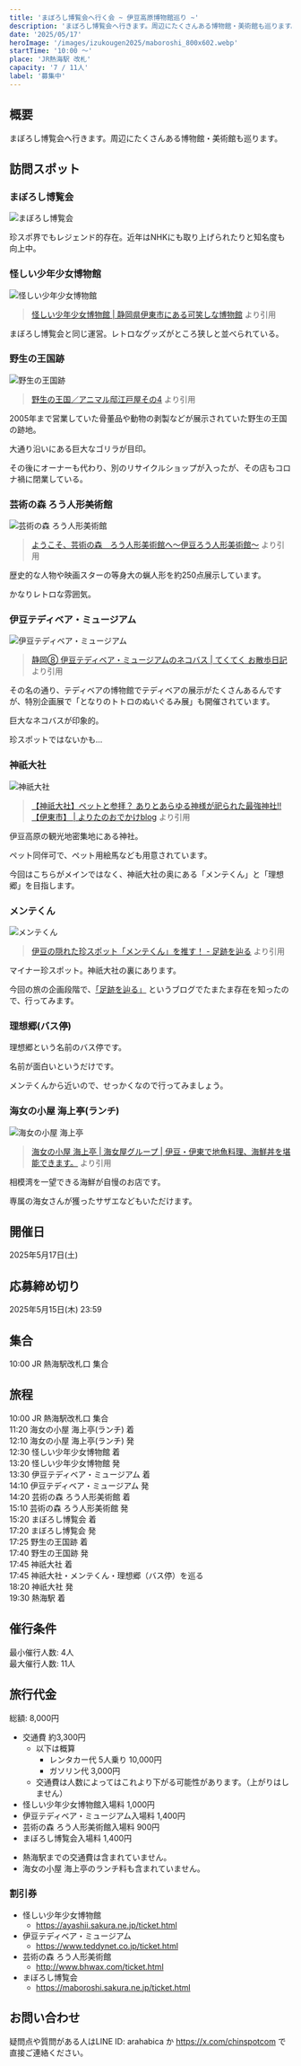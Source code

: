 ```yaml
---
title: 'まぼろし博覧会へ行く会 ~ 伊豆高原博物館巡り ~'
description: 'まぼろし博覧会へ行きます。周辺にたくさんある博物館・美術館も巡ります。'
date: '2025/05/17'
heroImage: '/images/izukougen2025/maboroshi_800x602.webp'
startTime: '10:00 〜'
place: 'JR熱海駅 改札'
capacity: '7 / 11人'
label: '募集中'
---
```


## 概要

まぼろし博覧会へ行きます。周辺にたくさんある博物館・美術館も巡ります。

## 訪問スポット

### まぼろし博覧会

![まぼろし博覧会](/images/izukougen2025/maboroshi_800x602.webp)


珍スポ界でもレジェンド的存在。近年はNHKにも取り上げられたりと知名度も向上中。

### 怪しい少年少女博物館

![怪しい少年少女博物館](/images/izukougen2025/ayashii_800x250.webp)

> [怪しい少年少女博物館 | 静岡県伊東市にある可笑しな博物館](https://ayashii.sakura.ne.jp/) より引用

まぼろし博覧会と同じ運営。レトロなグッズがところ狭しと並べられている。

### 野生の王国跡

![野生の王国跡](/images/izukougen2025/gorilla.jpg)

> [野生の王国／アニマル邸江戸屋その4](https://www5f.biglobe.ne.jp/~punch-ht/chinsp/c026004.html) より引用

2005年まで営業していた骨董品や動物の剥製などが展示されていた野生の王国の跡地。

大通り沿いにある巨大なゴリラが目印。

その後にオーナーも代わり、別のリサイクルショップが入ったが、その店もコロナ禍に閉業している。


### 芸術の森 ろう人形美術館

![芸術の森 ろう人形美術館](/images/izukougen2025/last.jpg)

> [ようこそ、芸術の森　ろう人形美術館へ～伊豆ろう人形美術館～](http://www.bhwax.com/waxdoll.html/) より引用

歴史的な人物や映画スターの等身大の蝋人形を約250点展示しています。

かなりレトロな雰囲気。

### 伊豆テディベア・ミュージアム

![伊豆テディベア・ミュージアム](/images/izukougen2025/necobus_800x600.webp)

> [静岡⑧ 伊豆テディベア・ミュージアムのネコバス | てくてく お散歩日記](https://ameblo.jp/t1na83m/entry-12501981802.html) より引用

その名の通り、テディベアの博物館でテディベアの展示がたくさんあるんですが、特別企画展で「となりのトトロのぬいぐるみ展」も開催されています。

巨大なネコバスが印象的。

珍スポットではないかも...

### 神祇大社

![神祇大社](/images/izukougen2025/jingi.jpg)

> [【神祇大社】ペットと参拝？ ありとあらゆる神様が祀られた最強神社!!【伊東市】 | よりたのおでかけblog](https://nanikanohyousini.blog/ito-jingitaisya/) より引用

伊豆高原の観光地密集地にある神社。

ペット同伴可で、ペット用絵馬なども用意されています。

今回はこちらがメインではなく、神祇大社の奥にある「メンテくん」と「理想郷」を目指します。

### メンテくん

![メンテくん](/images/izukougen2025/mente_800x602.webp)

> [伊豆の隠れた珍スポット「メンテくん」を推す！ - 足跡を辿る](https://tenyard.hatenadiary.jp/entry/2024/09/03/220925) より引用

マイナー珍スポット。神祇大社の裏にあります。

今回の旅の企画段階で、[「足跡を辿る」](https://tenyard.hatenadiary.jp/entry/2024/09/03/220925) というブログでたまたま存在を知ったので、行ってみます。

### 理想郷(バス停)

理想郷という名前のバス停です。

名前が面白いというだけです。

メンテくんから近いので、せっかくなので行ってみましょう。

### 海女の小屋 海上亭(ランチ)

![海女の小屋 海上亭](/images/izukougen2025/amanokoya_800x480.webp)

> [海女の小屋 海上亭 | 海女屋グループ | 伊豆・伊東で地魚料理、海鮮丼を堪能できます。](https://www.izu-amaya.co.jp/kaijotei/) より引用

相模湾を一望できる海鮮が自慢のお店です。

専属の海女さんが獲ったサザエなどもいただけます。


## 開催日

2025年5月17日(土)

## 応募締め切り

2025年5月15日(木) 23:59

## 集合

10:00 JR 熱海駅改札口 集合

## 旅程
10:00 JR 熱海駅改札口 集合  
11:20 海女の小屋 海上亭(ランチ) 着  
12:10 海女の小屋 海上亭(ランチ) 発  
12:30 怪しい少年少女博物館 着  
13:20 怪しい少年少女博物館 発  
13:30 伊豆テディベア・ミュージアム 着  
14:10 伊豆テディベア・ミュージアム 発  
14:20 芸術の森 ろう人形美術館 着  
15:10 芸術の森 ろう人形美術館 発  
15:20 まぼろし博覧会 着   
17:20 まぼろし博覧会 発  
17:25 野生の王国跡 着  
17:40 野生の王国跡 発  
17:45 神祇大社 着  
17:45 神祇大社・メンテくん・理想郷（バス停）を巡る  
18:20 神祇大社 発  
19:30 熱海駅 着

## 催行条件

最小催行人数: 4人  
最大催行人数: 11人

## 旅行代金

総額: 8,000円

- 交通費 約3,300円
  - 以下は概算
    - レンタカー代 5人乗り 10,000円
    - ガソリン代 3,000円
  * 交通費は人数によってはこれより下がる可能性があります。（上がりはしません）
- 怪しい少年少女博物館入場料 1,000円
- 伊豆テディベア・ミュージアム入場料 1,400円
- 芸術の森 ろう人形美術館入場料 900円
- まぼろし博覧会入場料 1,400円

* 熱海駅までの交通費は含まれていません。
* 海女の小屋 海上亭のランチ料も含まれていません。

### 割引券

* 怪しい少年少女博物館
  * https://ayashii.sakura.ne.jp/ticket.html
* 伊豆テディベア・ミュージアム
  * https://www.teddynet.co.jp/ticket.html
* 芸術の森 ろう人形美術館
  * http://www.bhwax.com/ticket.html
* まぼろし博覧会
  * https://maboroshi.sakura.ne.jp/ticket.html

## お問い合わせ

疑問点や質問がある人はLINE ID: arahabica か https://x.com/chinspotcom で直接ご連絡ください。

